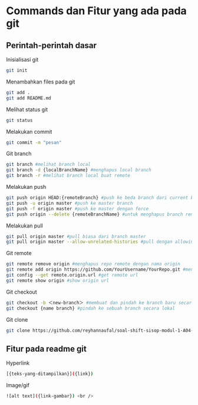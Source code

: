 # Commands dan Fitur yang ada pada git

## Perintah-perintah dasar

Inisialisasi git

```bash
git init
```

Menambahkan files pada git

```bash
git add .
git add README.md
```

Melihat status git

```bash
git status
```

Melakukan commit

```bash
git commit -m "pesan"
```

Git branch

```bash
git branch #melihat branch local
git branch -d {localBranchName} #menghapus local branch
git branch -r #melihat branch local buat remote
```

Melakukan push

```bash
git push origin HEAD:{remoteBranch} #push ke beda branch dari current branch local
git push -u origin master #push ke master branch
git push -f origin master #push ke master dengan force
git push origin --delete {remoteBranchName} #untuk menghapus branch remote secara local
```

Melakukan pull

```bash
git pull origin master #pull biasa dari branch master
git pull origin master --allow-unrelated-histories #pull dengan allowing histories yang beda dari master
```

Git remote

```bash
git remote remove origin #menghapus repo remote dengan nama origin
git remote add origin https://github.com/YourUsername/YourRepo.git #menambahkan remote repo dgn nama origin
git config --get remote.origin.url #get remote url
git remote show origin #show origin url
```

Git checkout

```bash
git checkout -b ＜new-branch＞ #membuat dan pindah ke branch baru secara local
git checkout {name branch} #pindah ke sebuah branch secara lokal
```

Git clone

```bash
git clone https://github.com/reyhannaufal/soal-shift-sisop-modul-1-A04-2021.git #Cloning repo git
```

## Fitur pada readme git

Hyperlink

```bash
[{teks-yang-ditampilkan}]({link})
```

Image/gif

```bash
![alt text]({link-gambar}) <br />
```
